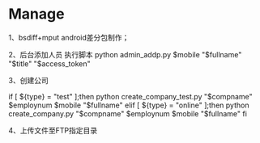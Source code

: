 # Manage

1、bsdiff+mput android差分包制作；

2、后台添加人员 执行脚本 
python admin_addp.py $mobile "$fullname" "$title" "$access_token"

3、创建公司 

if [ ${type} = "test" ];then
	python create_company_test.py "$compname" $employnum $mobile "$fullname"
elif [ ${type} = "online" ];then
	python create_company.py "$compname" $employnum $mobile "$fullname"
fi

4、上传文件至FTP指定目录


